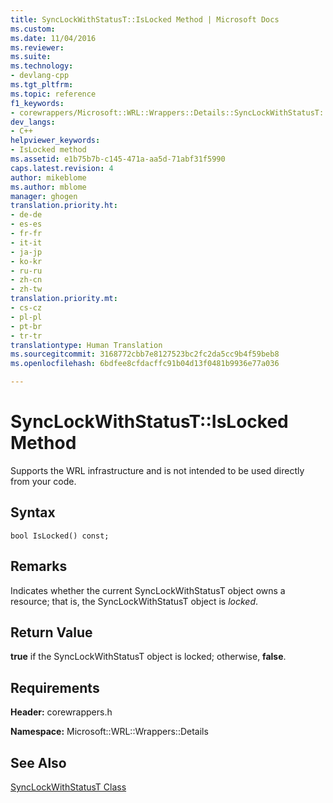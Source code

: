 ```yaml
---
title: SyncLockWithStatusT::IsLocked Method | Microsoft Docs
ms.custom: 
ms.date: 11/04/2016
ms.reviewer: 
ms.suite: 
ms.technology:
- devlang-cpp
ms.tgt_pltfrm: 
ms.topic: reference
f1_keywords:
- corewrappers/Microsoft::WRL::Wrappers::Details::SyncLockWithStatusT::IsLocked
dev_langs:
- C++
helpviewer_keywords:
- IsLocked method
ms.assetid: e1b75b7b-c145-471a-aa5d-71abf31f5990
caps.latest.revision: 4
author: mikeblome
ms.author: mblome
manager: ghogen
translation.priority.ht:
- de-de
- es-es
- fr-fr
- it-it
- ja-jp
- ko-kr
- ru-ru
- zh-cn
- zh-tw
translation.priority.mt:
- cs-cz
- pl-pl
- pt-br
- tr-tr
translationtype: Human Translation
ms.sourcegitcommit: 3168772cbb7e8127523bc2fc2da5cc9b4f59beb8
ms.openlocfilehash: 6bdfee8cfdacffc91b04d13f0481b9936e77a036

---
```

# SyncLockWithStatusT::IsLocked Method
Supports the WRL infrastructure and is not intended to be used directly from your code.  
  
## Syntax  
  
```  
bool IsLocked() const;  
```  
  
## Remarks  
 Indicates whether the current SyncLockWithStatusT object owns a resource; that is, the SyncLockWithStatusT object is *locked*.  
  
## Return Value  
 **true** if the SyncLockWithStatusT object is locked; otherwise, **false**.  
  
## Requirements  
 **Header:** corewrappers.h  
  
 **Namespace:** Microsoft::WRL::Wrappers::Details  
  
## See Also  
 [SyncLockWithStatusT Class](../windows/synclockwithstatust-class.md)


<!--HONumber=Jan17_HO2-->


